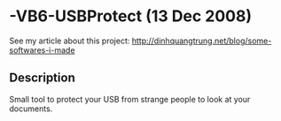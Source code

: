 -VB6-USBProtect (13 Dec 2008)
===============

See my article about this project: http://dinhquangtrung.net/blog/some-softwares-i-made

Description
-----------

Small tool to protect your USB from strange people to look at your documents.

